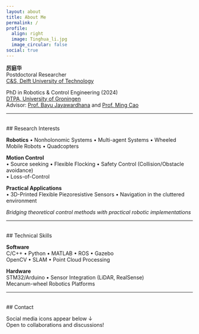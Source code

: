 ```yaml
---
layout: about
title: About Me
permalink: /
profile:
  align: right
  image: Tinghua_li.jpg
  image_circular: false
social: true
---
```


**厉庭华**  
Postdoctoral Researcher  
[C&S, Delft University of Technology](https://www.tudelft.nl/lr/organisatie/afdelingen/control-and-operations/control-and-simulation)

PhD in Robotics & Control Engineering (2024)  
[DTPA, University of Groningen](https://www.rug.nl/research/discrete-technology-production-automation/?lang=en)  
Advisor: [Prof. Bayu Jayawardhana](https://www.rug.nl/staff/b.jayawardhana) and [Prof. Ming Cao](https://www.rug.nl/staff/m.cao/)

---

<br>
## Research Interests

**Robotics**
• Nonholonomic Systems
• Multi-agent Systems
• Wheeled Mobile Robots
• Quadcopters

**Motion Control**  
• Source seeking 
• Flexible Flocking 
• Safety Control (Collision/Obstacle avoidance)  
• Loss-of-Control

**Practical Applications**  
• 3D-Printed Flexible Piezoresistive Sensors 
• Navigation in the cluttered environment

*Bridging theoretical control methods with practical robotic implementations*

---

<br>
## Technical Skills

**Software**  
C/C++ •  Python •  MATLAB •  ROS •  Gazebo  
OpenCV •  SLAM •  Point Cloud Processing  

**Hardware**  
STM32/Arduino •  Sensor Integration (LiDAR, RealSense)  
Mecanum-wheel Robotics Platforms  

---

<br>
## Contact

Social media icons appear below ↓  
Open to collaborations and discussions!